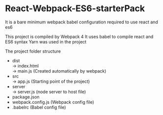 # React-Webpack-ES6-starterPack
It is a bare minimum webpack babel configuration required to use react and es6

This project is compiled by Webpack 4
It uses babel to compile react and ES6 syntax 
Yarn was used in the project

The project folder structure 
- dist  
    -> index.html  
    -> main.js (Created automatically by webpack)
- src  
    -> app.js (Starting point of the project)
- server  
    -> server.js (node server to host file) 
- package.json
- webpack.config.js (Webpack config file)
- .babelrc (Babel config file)
